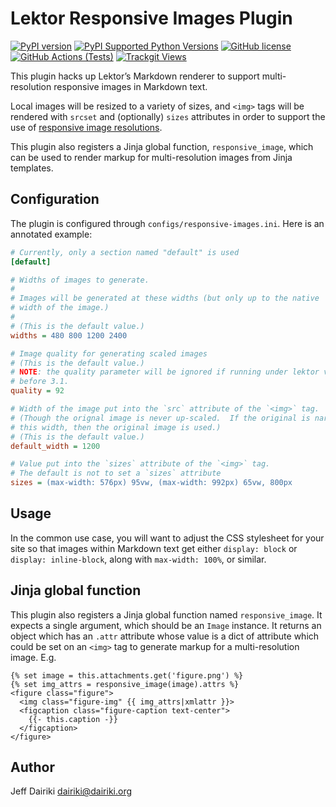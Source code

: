 # Lektor Responsive Images Plugin

[![PyPI version](https://img.shields.io/pypi/v/lektor-responsive-image.svg)](https://pypi.org/project/lektor-responsive-image/)
[![PyPI Supported Python Versions](https://img.shields.io/pypi/pyversions/lektor-responsive-image.svg)](https://pypi.python.org/pypi/lektor-responsive-image/)
[![GitHub license](https://img.shields.io/github/license/dairiki/lektor-responsive-image)](https://github.com/dairiki/lektor-responsive-image/blob/master/LICENSE)
[![GitHub Actions (Tests)](https://github.com/dairiki/lektor-responsive-image/workflows/Tests/badge.svg)](https://github.com/dairiki/lektor-responsive-image/actions)
[![Trackgit Views](https://us-central1-trackgit-analytics.cloudfunctions.net/token/ping/lhavo2hk79rvc6jn8bxl)](https://trackgit.com)

This plugin hacks up Lektor’s Markdown renderer to support
multi-resolution responsive images in Markdown text.

Local images will be resized to a variety of sizes, and `<img>` tags
will be rendered with `srcset` and (optionally) `sizes` attributes in
order to support the use of [responsive image
resolutions][mdn-responsive-images].

This plugin also registers a Jinja global function, `responsive_image`,
which can be used to render markup for multi-resolution images from
Jinja templates.

[mdn-responsive-images]: <https://developer.mozilla.org/en-US/docs/Learn/HTML/Multimedia_and_embedding/Responsive_images>
    "MDN: Responsive Images"

## Configuration

The plugin is configured through `configs/responsive-images.ini`.
Here is an annotated example:

```ini
# Currently, only a section named "default" is used
[default]

# Widths of images to generate.
#
# Images will be generated at these widths (but only up to the native
# width of the image.)
#
# (This is the default value.)
widths = 480 800 1200 2400

# Image quality for generating scaled images
# (This is the default value.)
# NOTE: the quality parameter will be ignored if running under lektor version
# before 3.1.
quality = 92

# Width of the image put into the `src` attribute of the `<img>` tag.
# (Though the orignal image is never up-scaled.  If the original is narrower than
# this width, then the original image is used.)
# (This is the default value.)
default_width = 1200

# Value put into the `sizes` attribute of the `<img>` tag.
# The default is not to set a `sizes` attribute
sizes = (max-width: 576px) 95vw, (max-width: 992px) 65vw, 800px
```

## Usage

In the common use case, you will want to adjust the CSS stylesheet for
your site so that images within Markdown text get either `display:
block` or `display: inline-block`, along with `max-width: 100%`, or
similar.

## Jinja global function

This plugin also registers a Jinja global function named `responsive_image`.
It expects a single argument, which should be an `Image` instance.
It returns an object which has an `.attr` attribute whose value is
a dict of attribute which could be set on an `<img>` tag to generate
markup for a multi-resolution image.  E.g.

```html+jinja
{% set image = this.attachments.get('figure.png') %}
{% set img_attrs = responsive_image(image).attrs %}
<figure class="figure">
  <img class="figure-img" {{ img_attrs|xmlattr }}>
  <figcaption class="figure-caption text-center">
    {{- this.caption -}}
  </figcaption>
</figure>
```

## Author

Jeff Dairiki <dairiki@dairiki.org>
